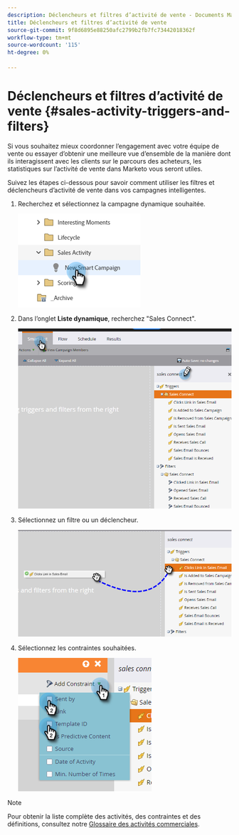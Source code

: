 ```yaml
---
description: Déclencheurs et filtres d’activité de vente - Documents Marketo - Documentation du produit
title: Déclencheurs et filtres d’activité de vente
source-git-commit: 9f8d6895e88250afc2799b2fb7fc73442018362f
workflow-type: tm+mt
source-wordcount: '115'
ht-degree: 0%

---
```


# Déclencheurs et filtres d’activité de vente {#sales-activity-triggers-and-filters}

Si vous souhaitez mieux coordonner l’engagement avec votre équipe de vente ou essayer d’obtenir une meilleure vue d’ensemble de la manière dont ils interagissent avec les clients sur le parcours des acheteurs, les statistiques sur l’activité de vente dans Marketo vous seront utiles.

Suivez les étapes ci-dessous pour savoir comment utiliser les filtres et déclencheurs d’activité de vente dans vos campagnes intelligentes.

1. Recherchez et sélectionnez la campagne dynamique souhaitée.

   ![](assets/sales-activity-triggers-and-filters-1.png)

1. Dans l’onglet **Liste dynamique**, recherchez &quot;Sales Connect&quot;.

   ![](assets/sales-activity-triggers-and-filters-2.png)

1. Sélectionnez un filtre ou un déclencheur.

   ![](assets/sales-activity-triggers-and-filters-3.png)

1. Sélectionnez les contraintes souhaitées.

   ![](assets/sales-activity-triggers-and-filters-4.png)

>[!NOTE]
>
>Pour obtenir la liste complète des activités, des contraintes et des définitions, consultez notre [Glossaire des activités commerciales](/help/marketo/product-docs/marketo-sales-connect/marketo/sales-activity-glossary.md).
